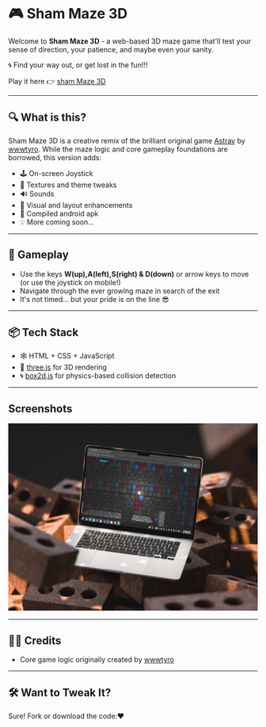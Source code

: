 # 🎮 Sham Maze 3D

Welcome to **Sham Maze 3D** - a web-based 3D maze game that'll test your sense of direction, your patience, and maybe even your sanity.

🌀 Find your way out, or get lost in the fun!!!

Play it here 👉 [sham Maze 3D](https://shamvoke.github.io/shammaze3D/)

---

## 🔍 What is this?

Sham Maze 3D is a creative remix of the brilliant original game [Astray](https://github.com/wwwtyro/Astray) by [wwwtyro](https://github.com/wwwtyro). While the maze logic and core gameplay foundations are borrowed, this version adds:

- 🕹️ On-screen Joystick
- 🌆 Textures and theme tweaks
- 🔊 Sounds
- 🎨 Visual and layout enhancements
- 🤖 Compiled android apk
- 💡 More coming soon...

---

## 🧩 Gameplay

- Use the keys **W(up),A(left),S(right) & D(down)** or arrow keys to move (or use the joystick on mobile!)
- Navigate through the ever growing maze in search of the exit
- It's not timed... but your pride is on the line 😎

---

## 📦 Tech Stack

- 🕸️ HTML + CSS + JavaScript
- 🧱 [three.js](https://threejs.org/) for 3D rendering
- 🌀 [box2d.js](https://github.com/kripken/box2d.js) for physics-based collision detection

---

## Screenshots

![[Sham Maze 3D Screenshot]](/img/sham-maze.jpg)

---


## 🧑‍🎨 Credits

- Core game logic originally created by [wwwtyro](https://github.com/wwwtyro/Astray)

---


## 🛠️ Want to Tweak It?

Sure! Fork or download the code:❤️